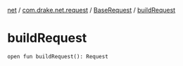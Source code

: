 [net](../../index.md) / [com.drake.net.request](../index.md) / [BaseRequest](index.md) / [buildRequest](./build-request.md)

# buildRequest

`open fun buildRequest(): Request`